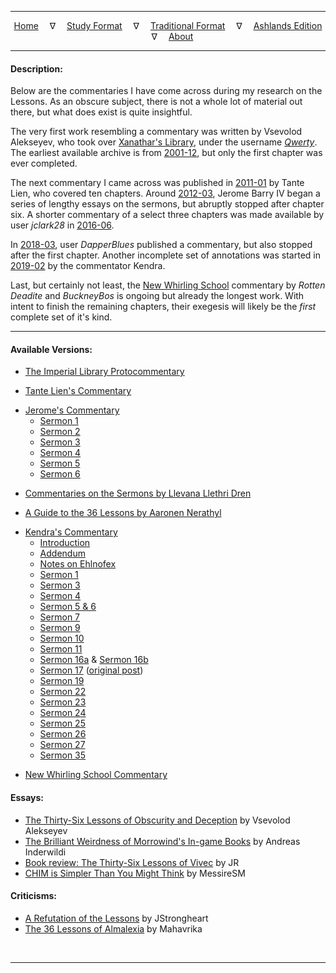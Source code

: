 
---

<!--- Jekyll Page Links -->

<center>
<a href="../index.html">Home</a>
&emsp;&nabla;&emsp;
<a href="index-study.html">Study Format</a>
&emsp;&nabla;&emsp;
<a href="index-traditional.html">Traditional Format</a>
&emsp;&nabla;&emsp;
<a href="index-ashlands.html">Ashlands Edition</a>
&emsp;&nabla;&emsp;
<a href="../about.html">About</a>
</center>

<!--- Markdown Body Below: -->

---

#### Description:

Below are the commentaries I have come across during my research on the Lessons. As an obscure subject, there is not a whole lot of material out there, but what does exist is quite insightful.

The very first work resembling a commentary was written by Vsevolod Alekseyev, who took over [Xanathar's Library][1], under the username [*Qwerty*][2]. The earliest available archive is from [2001-12][3], but only the first chapter was ever completed.

The next commentary I came across was published in [2011-01][4] by Tante Lien, who covered ten chapters. Around [2012-03][5], Jerome Barry IV began a series of lengthy essays on the sermons, but abruptly stopped after chapter six. A shorter commentary of a select three chapters was made available by user *jclark28* in [2016-06][6].

In [2018-03][7], user *DapperBlues* published a commentary, but also stopped after the first chapter. Another incomplete set of annotations was started in [2019-02][8] by the commentator Kendra.

Last, but certainly not least, the [New Whirling School][9] commentary by *Rotten Deadite* and *BuckneyBos* is ongoing but already the longest work. With intent to finish the remaining chapters, their exegesis will likely be the *first* complete set of it's kind.

[1]: https://web.archive.org/web/20010124070200if_/http://www.m0use.net/~xanathar/
[2]: https://web.archive.org/web/20010304193342/http://www.m0use.net:80/~xanathar/whatsupwithxan.html
[3]: https://web.archive.org/web/20011210022922/http://www.m0use.net:80/~xanathar/es/mwbooks/lessons.html
[4]: https://www.imperial-library.info/content/first-time-sermons
[5]: https://jeromeiv-blog.tumblr.com/search/36+lessons
[6]: https://www.tamriel-rebuilt.org/forum/tribunal-exegesiscommentary
[7]: https://www.eso-rp.com/forum/m/9324623/viewthread/31783221-guide-to-36-lessons-by-buoyant-armiger-aaronen-nerathyl-wip-seminsfw
[8]: https://trinimac.tumblr.com/post/182990267524/if-i-am-to-annotate-the-lessons-id-be-skipping
[9]: https://www.newwhirlingschool.com/

---

#### Available Versions:

- [The Imperial Library Protocommentary][10]

[10]: https://web.archive.org/web/20020803170720fw_/http://m0use.net/~xanathar/mwbooks/lessons.shtml#1

- [Tante Lien's Commentary][11]

[11]: https://www.imperial-library.info/content/first-time-sermons

- [Jerome's Commentary][12]
  - [Sermon 1][13]
  - [Sermon 2][14]
  - [Sermon 3][15]
  - [Sermon 4][16]
  - [Sermon 5][17]
  - [Sermon 6][18]

[12]: https://jeromeiv-blog.tumblr.com/search/lessons
[13]: https://jeromeiv-blog.tumblr.com/post/19934786003/sermon-1-of-36-lessons-of-vivec-dissection
[14]: https://jeromeiv-blog.tumblr.com/post/19959996140/sermon-2-of-36-lessons-of-vivec-dissection
[15]: https://jeromeiv-blog.tumblr.com/post/19997608963/sermon-3-of-36-lessons-of-vivec-dissection
[16]: https://jeromeiv-blog.tumblr.com/post/20101791537/sermon-4-of-36-lessons-of-vivec-dissection
[17]: https://jeromeiv-blog.tumblr.com/post/20509036079/sermon-5-of-36-lessons-of-vivec-dissection
[18]: https://jeromeiv-blog.tumblr.com/post/25412970836/sermon-6-of-36-lessons-of-vivec-dissection

- [Commentaries on the Sermons by Llevana Llethri Dren][19]

[19]: https://www.tamriel-rebuilt.org/forum/tribunal-exegesiscommentary#post-532:~:text=Llevana%20Llethri%20Dren

- [A Guide to the 36 Lessons by Aaronen Nerathyl][20]

[20]: https://www.eso-rp.com/forum/m/9324623/viewthread/31783221-guide-to-36-lessons-by-buoyant-armiger-aaronen-nerathyl-wip-seminsfw

- [Kendra's Commentary][21]
  - [Introduction][22]
  - [Addendum][23]
  - [Notes on Ehlnofex][24]
  - [Sermon 1][25]
  - [Sermon 3][26]
  - [Sermon 4][27]
  - [Sermon 5 & 6][28]
  - [Sermon 7][29]
  - [Sermon 9][30]
  - [Sermon 10][31]
  - [Sermon 11][32]
  - [Sermon 16a][33] & [Sermon 16b][34]
  - [Sermon 17][35] ([original post][36])
  - [Sermon 19][37]
  - [Sermon 22][38]
  - [Sermon 23][39]
  - [Sermon 24][40]
  - [Sermon 25][41]
  - [Sermon 26][42]
  - [Sermon 27][43]
  - [Sermon 35][44]

[21]: https://trinimac.tumblr.com/tagged/vivec
[22]: https://trinimac.tumblr.com/post/182990267524/if-i-am-to-annotate-the-lessons-id-be-skipping
[23]: https://trinimac.tumblr.com/post/186096989319/as-i-near-my-current-deep-reread-of-the-lessons-im
[24]: https://trinimac.tumblr.com/post/625085262105575424/im-also-not-sure-what-i-think-ae-herma-mora
[25]: https://trinimac.tumblr.com/post/182991147189/36-lessons-of-vivec-annotated-part-1
[26]: https://trinimac.tumblr.com/post/182996273334/36-lessons-of-vivec-annotated-part-2
[27]: https://trinimac.tumblr.com/post/183036792949/36-lessons-of-vivec-annotated-part-3
[28]: https://trinimac.tumblr.com/post/185311013124/36-lessons-of-vivec-annotated-part-4
[29]: https://trinimac.tumblr.com/post/185399291964/36-lessons-of-vivec-annotated-part-5
[30]: https://trinimac.tumblr.com/post/614056900320018432/the-hortator-fought-him-unarmed-grabbing-the
[31]: https://trinimac.tumblr.com/post/185530594154/sermon-ten-annotated
[32]: https://trinimac.tumblr.com/post/638168617281781760/i-wonder-if-mephalas-black-hands-are-like-the
[33]: https://trinimac.tumblr.com/post/185883908259/i-kinda-wonder-if-vivec-ever-told-sotha-sil-what
[34]: https://trinimac.tumblr.com/post/185903330999/something-else-that-strikes-me-about-sermon
[35]: https://trinimac.tumblr.com/post/187331880284/they-walked-farther-and-saw-the-spiked-waters-at
[36]: https://uesp.tumblr.com/post/187328894820/they-walked-farther-and-saw-the-spiked-waters-at
[37]: https://trinimac.tumblr.com/post/185906048484/really-not-sure-the-poem-in-sermon-19-means
[38]: https://trinimac.tumblr.com/post/613980461239353344/boethiah-trinimac-sermon-22-is-kinda-confusing
[39]: https://trinimac.tumblr.com/post/185953862724/sermon-23-annotated
[40]: https://trinimac.tumblr.com/post/185979179764/basically-i-think-all-the-monster-children-vivec
[41]: https://trinimac.tumblr.com/post/185979218844/also-sermon-25-was-basically-all-just-vivec-being
[42]: https://trinimac.tumblr.com/post/185979094559/ok-i-really-oughtnt-keep-blabbering-about-sermons
[43]: https://trinimac.tumblr.com/post/186054304169/the-scripture-of-the-word-first-all-language-is
[44]: https://trinimac.tumblr.com/post/628087905784643584/sermon-35-annotated-the-scripture-of-love

- [New Whirling School Commentary][45]

[45]: https://www.newwhirlingschool.com/

#### Essays:

  - [The Thirty-Six Lessons of Obscurity and Deception][46] by Vsevolod Alekseyev
  - [The Brilliant Weirdness of Morrowind's In-game Books][47] by Andreas Inderwildi
  - [Book review: The Thirty-Six Lessons of Vivec][48] by JR
  - [CHIM is Simpler Than You Might Think][49] by MessireSM

[46]: https://www.imperial-library.info/content/thirty-six-lessons-obscurity-and-deception
[47]: https://www.eurogamer.net/articles/2019-05-23-the-brilliant-weirdness-of-morrowinds-in-game-literature
[48]: http://www.journeymansretort.com/2015/02/01/book-review-the-thirty-six-lessons-of-vivec/
[49]: https://www.reddit.com/r/teslore/comments/ksg3sc/chim_is_simpler_then_you_might_think_the/

#### Criticisms:

  - [A Refutation of the Lessons][50] by JStrongheart
  - [The 36 Lessons of Almalexia][51] by Mahavrika

[50]: https://markarthinstitute.wordpress.com/2017/02/06/a-refutation-of-the-lessons/
[51]: https://www.fanfiction.net/s/11379476/1/The-36-Lessons-of-Almalexia

&emsp;

---
